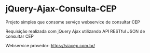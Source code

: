 # jQuery-Ajax-Consulta-CEP

Projeto simples que consome serviço webservice de consultar CEP

Requisição realizada com jQuery Ajax utilizando API RESTful JSON de consultar CEP

Webservice provedor: https://viacep.com.br/

